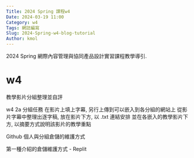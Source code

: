 ```yaml
---
Title: 2024 Spring 課程w4
Date: 2024-03-19 11:00
Category: w4
Tags: 網誌編寫
Slug: 2024-Spring-w4-blog-tutorial
Author: kmol
---
```


2024 Spring 網際內容管理與協同產品設計實習課程教學導引.

<!-- PELICAN_END_SUMMARY -->
# w4
教學影片分組整理並自評


w4 2a 分組任務
在影片上填上字幕, 另行上傳到可以嵌入到各分組的網站上
從影片字幕中整理出逐字稿, 放在影片下方, 以 .txt 連結安排
並在各嵌入的教學影片下方, 以摘要方式說明該影片的教學重點

Github 個人與分組倉儲的維護方式

第一種介紹的倉儲維護方式 - Replit